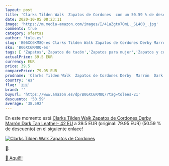 ```yaml
---
layout: post
title: 'Clarks Tilden Walk  Zapatos de Cordones  con un 50.59 % de descuento'
date: 2020-10-05 08:23:11
image: 'https://m.media-amazon.com/images/I/41aZgto7OmL._SL400_.jpg'
comments: true
category: ofertas
author: 'tole.es'
slug: 'B06XC6KM8Q-es Clarks Tilden Walk Zapatos de Cordones Derby Marrón Dark...'
sku: 'B06XC6KM8Q-es'
tags: [ 'Zapatos','Zapatos de tacón','Zapatos para mujer','Zapatos y complementos','zapatos', ]
actualPrice: 39.5 EUR
currency: EUR
price: 39.5
comparePrice: 79.95 EUR
prodname: 'Clarks Tilden Walk  Zapatos de Cordones Derby  Marrón  Dark Tan Leather-   42 EU'
country: 'es'
flag: '🇪🇸'
brand: ''
buyurl: 'https://www.amazon.es/dp/B06XC6KM8Q/?tag=tolees-21'
descuento: '50.59'
average: '38.592'
---
```


En este momento está [Clarks Tilden Walk  Zapatos de Cordones Derby  Marrón  Dark Tan Leather-   42 EU](https://www.amazon.es/dp/B06XC6KM8Q/?tag=tolees-21) a 39.5 EUR (original: 79.95 EUR) (50.59 %  de descuento) en el siguiente enlace!

[![Clarks Tilden Walk  Zapatos de Cordones ](https://m.media-amazon.com/images/I/41aZgto7OmL._SL400_.jpg)](https://www.amazon.es/dp/B06XC6KM8Q/?tag=tolees-21)

🔎:


[🛒 Aquí!!!](https://www.amazon.es/dp/B06XC6KM8Q/?tag=tolees-21)
